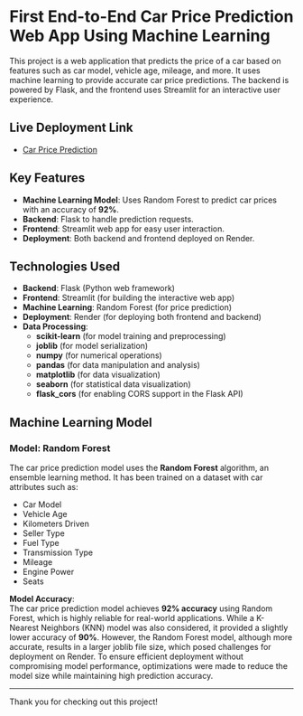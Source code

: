 # First End-to-End Car Price Prediction Web App Using Machine Learning

This project is a web application that predicts the price of a car based on features such as car model, vehicle age, mileage, and more. It uses machine learning to provide accurate car price predictions. The backend is powered by Flask, and the frontend uses Streamlit for an interactive user experience.

## Live Deployment Link

- [Car Price Prediction](https://car-price-prediction-frontend.onrender.com/)

## Key Features

- **Machine Learning Model**: Uses Random Forest to predict car prices with an accuracy of **92%**.
- **Backend**: Flask to handle prediction requests.
- **Frontend**: Streamlit web app for easy user interaction.
- **Deployment**: Both backend and frontend deployed on Render.

## Technologies Used

- **Backend**: Flask (Python web framework)
- **Frontend**: Streamlit (for building the interactive web app)
- **Machine Learning**: Random Forest (for price prediction)
- **Deployment**: Render (for deploying both frontend and backend)
- **Data Processing**: 
  - **scikit-learn** (for model training and preprocessing)
  - **joblib** (for model serialization)
  - **numpy** (for numerical operations)
  - **pandas** (for data manipulation and analysis)
  - **matplotlib** (for data visualization)
  - **seaborn** (for statistical data visualization)
  - **flask_cors** (for enabling CORS support in the Flask API)
    
## Machine Learning Model

### Model: Random Forest

The car price prediction model uses the **Random Forest** algorithm, an ensemble learning method. It has been trained on a dataset with car attributes such as:
- Car Model
- Vehicle Age
- Kilometers Driven
- Seller Type
- Fuel Type
- Transmission Type
- Mileage
- Engine Power
- Seats

**Model Accuracy**:  
The car price prediction model achieves **92% accuracy** using Random Forest, which is highly reliable for real-world applications. While a K-Nearest Neighbors (KNN) model was also considered, it provided a slightly lower accuracy of **90%**. However, the Random Forest model, although more accurate, results in a larger joblib file size, which posed challenges for deployment on Render. To ensure efficient deployment without compromising model performance, optimizations were made to reduce the model size while maintaining high prediction accuracy.

---

Thank you for checking out this project!
